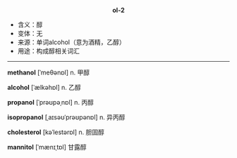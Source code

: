 
**<center>ol-2</center>**

- <span class="definition">含义：醇</span>
- <span class="definition">变体：无</span>
- <span class="definition">来源：单词alcohol（意为酒精，乙醇）</span>
- <span class="definition">用途：构成醇相关词汇</span>

---

<span class="vocabulary">**methanol**</span> [ˈmeθənɒl] n. 甲醇

<span class="vocabulary">**alcohol**</span> [ˈælkəhɒl] n. 乙醇

<span class="vocabulary">**propanol**</span> [ˈprəʊpəˌnɒl] n. 丙醇

<span class="vocabulary">**isopropanol**</span> [ˌaɪsəʊˈprəʊpənɒl] n. 异丙醇

<span class="vocabulary">**cholesterol**</span> [kəˈlestərɒl] n. 胆固醇

<span class="vocabulary">**mannitol**</span> [ˈmænɪˌtɒl] 甘露醇